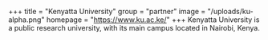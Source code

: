 +++
title = "Kenyatta University"
group = "partner"
image = "/uploads/ku-alpha.png"
homepage = "https://www.ku.ac.ke/"
+++
Kenyatta University is a public research university, with its main campus located in Nairobi, Kenya.